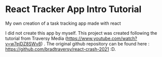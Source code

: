 # React Tracker App Intro Tutorial
 My own creation of a task tracking app made with react 



I did not create this app by myself. This project was created following the tutorial from Traversy Media (https://www.youtube.com/watch?v=w7ejDZ8SWv8) . The original github repository can be found here : https://github.com/bradtraversy/react-crash-2021 :D. 